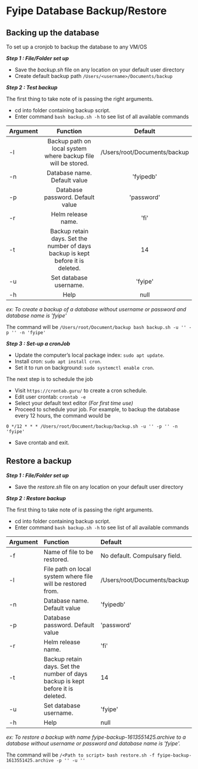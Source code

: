 # Fyipe Database Backup/Restore

## Backing up the database

To set up a cronjob to backup the database to any VM/OS

**_Step 1 : File/Folder set up_**

- Save the _backup.sh_ file on any location on your default user directory
- Create default backup path `/Users/<username>/Documents/backup`

**_Step 2 : Test backup_**

The first thing to take note of is passing the right arguments.

- cd into folder containing backup script.
- Enter command `bash backup.sh -h` to see list of all available commands

| Argument |                                    Function                                     |           Default            |
| -------- | :-----------------------------------------------------------------------------: | :--------------------------: |
| -l       |          Backup path on local system where backup file will be stored.          | /Users/root/Documents/backup |
| -n       |                          Database name. Default value                           |          'fyipedb'           |
| -p       |                        Database password. Default value                         |          'password'          |
| -r       |                               Helm release name.                                |             'fi'             |
| -t       | Backup retain days. Set the number of days backup is kept before it is deleted. |              14              |
| -u       |                             Set database username.                              |           'fyipe'            |
| -h       |                                      Help                                       |             null             |

_ex: To create a backup of a database without username or password and database name is 'fyipe'_

The command will be `/Users/root/Document/backup bash backup.sh -u '' -p '' -n 'fyipe'`

**_Step 3 : Set-up a cronJob_**

- Update the computer’s local package index: `sudo apt update`.
- Install cron: `sudo apt install cron`.
- Set it to run on background: `sudo systemctl enable cron`.

The next step is to schedule the job

- Visit `https://crontab.guru/` to create a cron schedule.
- Edit user crontab: `crontab -e`
- Select your default text editor _(For first time use)_
- Proceed to schedule your job. For example, to backup the database every 12 hours, the command would be

`0 */12 * * * /Users/root/Document/backup/backup.sh -u '' -p '' -n 'fyipe'`

- Save crontab and exit.

## Restore a backup

**_Step 1 : File/Folder set up_**

- Save the _restore.sh_ file on any location on your default user directory

**_Step 2 : Restore backup_**

The first thing to take note of is passing the right arguments.

- cd into folder containing backup script.
- Enter command `bash backup.sh -h` to see list of all available commands

| Argument | Function                                                                        | Default                       |
| -------- | :------------------------------------------------------------------------------ | :---------------------------- |
| -f       | Name of file to be restored.                                                    | No default. Compulsary field. |
| -l       | File path on local system where file will be restored from.                     | /Users/root/Documents/backup  |
| -n       | Database name. Default value                                                    | 'fyipedb'                     |
| -p       | Database password. Default value                                                | 'password'                    |
| -r       | Helm release name.                                                              | 'fi'                          |
| -t       | Backup retain days. Set the number of days backup is kept before it is deleted. | 14                            |
| -u       | Set database username.                                                          | 'fyipe'                       |
| -h       | Help                                                                            | null                          |

_ex: To restore a backup with name fyipe-backup-1613551425.archive to a database without username or password and database name is 'fyipe'._

The command will be `/<Path to script> bash restore.sh -f fyipe-backup-1613551425.archive -p '' -u ''`
